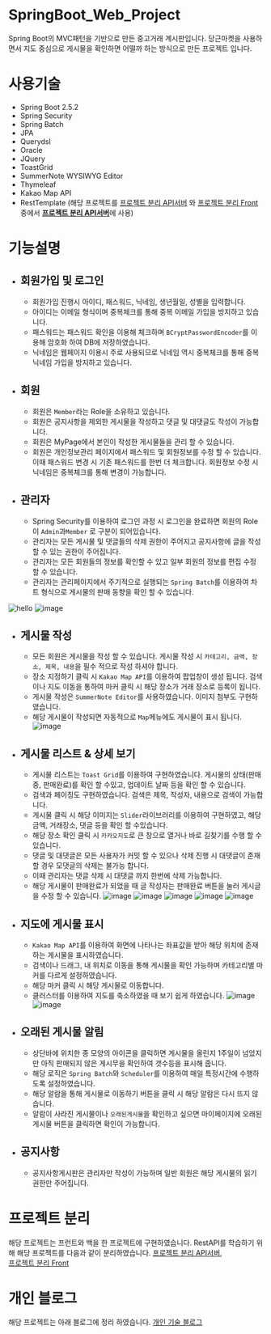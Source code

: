 # SpringBoot_Web_Project
Spring Boot의 MVC패턴을 기반으로 만든 중고거래 계시판입니다. 당근마켓을 사용하면서 지도 중심으로 게시물을 확인하면 어떨까 하는 방식으로 만든 프로젝트 입니다.

# 사용기술
- Spring Boot 2.5.2
- Spring Security
- Spring Batch
- JPA
- Querydsl
- Oracle
- JQuery
- ToastGrid
- SummerNote WYSIWYG Editor
- Thymeleaf
- Kakao Map API
- RestTemplate (해당 프로젝트를 [프로젝트 분리 API서버](https://github.com/minsu9605/SpringBoot_webProject_Backend) 와 [프로젝트 분리 Front](https://github.com/minsu9605/SpringBoot_webProject_Frontend) 중에서 [**프로젝트 분리 API서버**](https://github.com/minsu9605/SpringBoot_webProject_Backend)에  사용)

# 기능설명
- ## 회원가입 및 로그인
	- 회원가입 진행시 아이디, 패스워드, 닉네임, 생년월일, 성별을 입력합니다.
	- 아이디는 이메일 형식이며 중복체크를 통해 중복 이메일 가입을 방지하고 있습니다.
	- 패스워드는 패스워드 확인을 이용해 체크하며 `BCryptPasswordEncoder`를 이용해 암호화 하여 DB에 저장하였습니다.
	- 닉네임은 웹페이지 이용시 주로 사용되므로 닉네임 역시 중복체크를 통해 중복 닉네임 가입을 방지하고 있습니다.

- ## 회원
	- 회원은 `Member`라는 Role을 소유하고 있습니다. 
	- 회원은 공지사항을 제외한 게시물을 작성하고 댓글 및 대댓글도 작성이 가능합니다. 
	- 회원은 MyPage에서 본인이 작성한 게시물들을 관리 할 수 있습니다.
	- 회원은 개인정보관리 페이지에서 패스워드 및 회원정보를 수정 할 수 있습니다. 이때 패스워드 변경 시 기존 패스워드를 한번 더 체크합니다. 회원정보 수정 시 닉네임은 중복체크를 통해 변경이 가능합니다.
- ##  관리자
	- Spring Security를 이용하여 로그인 과정 시 로그인을 완료하면 회원의 Role이 `Admin`과`Member` 로 구분이 되어있습니다.
	- 관리자는 모든 게시물 및 댓글들의 삭제 권한이 주어지고 공지사항에 글을 작성할 수 있는 권한이 주어집니다.
	- 관리자는 모든 회원들의 정보를 확인할 수 있고 일부 회원의 정보를 편집 수정 할 수 있습니다.
	- 관리자는 관리페이지에서 주기적으로 실행되는 `Spring Batch`를 이용하여 차트 형식으로 게시물의 판매 동향을 확인 할 수 있습니다.

![hello](https://user-images.githubusercontent.com/75827783/148492270-efae1dd0-55bd-4e34-ae2c-ec9f81653387.png)
![image](https://user-images.githubusercontent.com/75827783/148492530-d041c152-26dc-4dc7-ba8b-347522d0098d.png)

- ## 게시물 작성 
	- 모든 회원은 게시물을 작성 할 수 있습니다. 게시물 작성 시 `카테고리, 금액, 장소, 제목, 내용`을 필수 적으로 작성 하셔야 합니다. 
	- 장소 지정하기 클릭 시 `Kakao Map API`를 이용하여 팝업창이 생성 됩니다. 검색이나 지도 이동을 통하여 마커 클릭 시 해당 장소가 거래 장소로 등록이 됩니다.
	- 게시물 작성은 `SummerNote Editor`를 사용하였습니다. 이미지 첨부도 구현하였습니다.
	- 해당 게시물이 작성되면 자동적으로 `Map`메뉴에도 게시물이 표시 됩니다.
	![image](https://user-images.githubusercontent.com/75827783/148492756-d8206b6a-3a34-4011-8f6a-dabf3c2652de.png)

- ## 게시물 리스트 & 상세 보기
	- 게시물 리스트는 `Toast Grid`를 이용하여 구현하였습니다. 게시물의 상태(판매중, 판매완료)를 확인 할 수있고, 업데이트 날짜 등을 확인 할 수 있습니다.
	- 검색과 페이징도 구현하였습니다. 검색은 제목, 작성자, 내용으로 검색이 가능합니다.
	- 게시물 클릭 시 해당 이미지는 `Slider`라이브러리를 이용하여 구현하였고, 해당 금액, 거래장소, 댓글 등을 확인 할 수있습니다.
	- 해당 장소 확인 클릭 시 `카카오지도`로 큰 창으로 열거나 바로 길찾기를 수행 할 수 있습니다.
	- 댓글 및 대댓글은 모든 사용자가 커밋 할 수 있으나 삭제 진행 시 대댓글이 존재 할 경우 모댓글의 삭제는 불가능 합니다.
	- 이때 관리자는 댓글 삭제 시 대댓글 까지 한번에 삭제 가능합니다. 
	- 해당 게시물이 판매완료가 되었을 때 글 작성자는 판매완료 버튼을 눌러 게시글을 수정 할 수 있습니다.
![image](https://user-images.githubusercontent.com/75827783/148492834-ba451565-fa62-4742-ad0f-f58859b58b70.png)
![image](https://user-images.githubusercontent.com/75827783/148492880-e48e9d43-a256-40e0-b8ae-bc484663787b.png)
![image](https://user-images.githubusercontent.com/75827783/148493559-6e376d42-6b43-462e-b7eb-c4b74480da88.png)
![image](https://user-images.githubusercontent.com/75827783/148493613-40882a80-08b1-47c0-b951-90c27144826c.png)
![image](https://user-images.githubusercontent.com/75827783/148493737-6247f6e0-e0bf-43c0-a24e-62a073104813.png)

- ## 지도에 게시물 표시
	- `Kakao Map API`를 이용하여 화면에 나타나는 좌표값을 받아 해당 위치에 존재하는 게시물을 표시하였습니다.
	- 검색이나 드래그, 내 위치로 이동을 통해 게시물을 확인 가능하며 카테고리별 마커를 다르게 설정하였습니다.
	- 해당 마커 클릭 시 해당 게시물로 이동합니다. 
	- 클러스터를 이용하여 지도를 축소하였을 때 보기 쉽게 하였습니다.
![image](https://user-images.githubusercontent.com/75827783/148493882-86a94709-930c-4beb-8a67-c752cb67fe8e.png)
![image](https://user-images.githubusercontent.com/75827783/148493898-e4429058-bd33-47b2-b507-ca037a20aa54.png)
- ## 오래된 게시물 알림
	- 상단바에 위치한 종 모양의 아이콘을 클릭하면 게시물을 올린지 1주일이 넘었지만 아직 판매되지 않은 게시무을 확인하여 갯수등을 표시해 줍니다.
	- 해당 로직은 `Spring Batch`와 `Scheduler`를 이용하여 매일 특정시간에 수행하도록 설정하였습니다.
	- 해당 알람을 통해 게시물로 이동하기 버튼을 클릭 시 해당 알람은 다시 뜨지 않습니다. 
	- 알람이 사라진 게시물이나 `오래된게시물`을 확인하고 싶으면 마이페이지에 오래된 게시물 버튼을 클릭하면 확인이 가능합니다.
- ## 공지사항
	- 공지사항게시판은 관리자만 작성이 가능하며 일반 회원은 해당 게시물의 읽기 권한만 주어집니다.
 # 프로젝트 분리
 해당 프로젝트는 프런트와 백을 한 프로젝트에 구현하였습니다. RestAPI를 학습하기 위해 해당 프로젝트를 다음과 같이 분리하였습니다.
 [프로젝트 분리 API서버](https://github.com/minsu9605/SpringBoot_webProject_Backend),  
  [프로젝트 분리 Front](https://github.com/minsu9605/SpringBoot_webProject_Frontend)
  # 개인 블로그
  해당 프로젝트는 아래 블로그에 정리 하였습니다. 
  [개인 기술 블로그](https://velog.io/@alstn_dev?tag=%EC%9D%B8%ED%84%B4%EC%8B%AD) 
